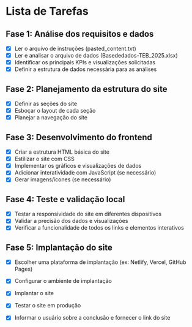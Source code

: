 # Lista de Tarefas

## Fase 1: Análise dos requisitos e dados
- [x] Ler o arquivo de instruções (pasted_content.txt)
- [x] Ler e analisar o arquivo de dados (Basededados-TEB_2025.xlsx)
- [x] Identificar os principais KPIs e visualizações solicitadas
- [x] Definir a estrutura de dados necessária para as análises

## Fase 2: Planejamento da estrutura do site
- [x] Definir as seções do site
- [x] Esboçar o layout de cada seção
- [x] Planejar a navegação do site

## Fase 3: Desenvolvimento do frontend
- [x] Criar a estrutura HTML básica do site
- [x] Estilizar o site com CSS
- [x] Implementar os gráficos e visualizações de dados
- [x] Adicionar interatividade com JavaScript (se necessário)
- [x] Gerar imagens/ícones (se necessário)

## Fase 4: Teste e validação local
- [x] Testar a responsividade do site em diferentes dispositivos
- [x] Validar a precisão dos dados e visualizações
- [x] Verificar a funcionalidade de todos os links e elementos interativos

## Fase 5: Implantação do site
- [x] Escolher uma plataforma de implantação (ex: Netlify, Vercel, GitHub Pages)
- [x] Configurar o ambiente de implantação
- [x] Implantar o site
- [x] Testar o site em produção
- [x] Informar o usuário sobre a conclusão e fornecer o link do site

